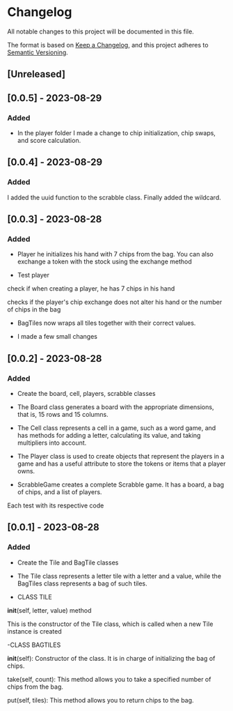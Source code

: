 # Changelog

All notable changes to this project will be documented in this file.

The format is based on [Keep a Changelog](https://keepachangelog.com/en/1.0.0/),
and this project adheres to [Semantic Versioning](https://semver.org/spec/v2.0.0.html).

## [Unreleased]


## [0.0.5] - 2023-08-29

### Added


- In the player folder I made a change to chip initialization, chip swaps, and score calculation.


## [0.0.4] - 2023-08-29

### Added

I added the uuid function to the scrabble class.
Finally added the wildcard.



## [0.0.3] - 2023-08-28

### Added

- Player
he initializes his hand with 7 chips from the bag. You can also exchange a token with the stock using the exchange method

- Test player

check if when creating a player, he has 7 chips in his hand

checks if the player's chip exchange does not alter his hand or the number of chips in the bag

- BagTiles now wraps all tiles together with their correct values.

- I made a few small changes

## [0.0.2] - 2023-08-28

### Added

- Create the board, cell, players, scrabble classes

- The Board class generates a board with the appropriate dimensions, that is, 15 rows and 15 columns.

- The Cell class represents a cell in a game, such as a word game, and has methods for adding a letter, calculating its value, and taking multipliers into account.

- The Player class is used to create objects that represent the players in a game and has a useful attribute to store the tokens or items that a player owns.

- ScrabbleGame creates a complete Scrabble game. It has a board, a bag of chips, and a list of players.

Each test with its respective code

## [0.0.1] - 2023-08-28

### Added

- Create the Tile and BagTile classes

- The Tile class represents a letter tile with a letter and a value, while the BagTiles class represents a bag of such tiles.

- CLASS TILE

 __init__(self, letter, value) method

This is the constructor of the Tile class, which is called when a new Tile instance is created

-CLASS BAGTILES

__init__(self): Constructor of the class. It is in charge of initializing the bag of chips.

take(self, count): This method allows you to take a specified number of chips from the bag.

put(self, tiles): This method allows you to return chips to the bag.



